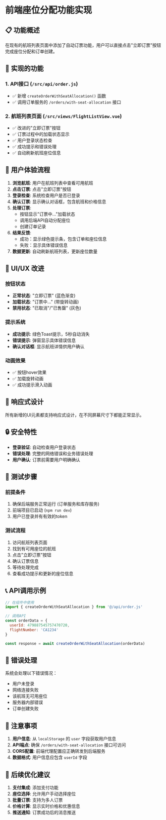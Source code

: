 # 前端座位分配功能实现

## 📋 功能概述

在现有的航班列表页面中添加了自动订票功能，用户可以直接点击"立即订票"按钮完成座位分配和订单创建。

## 🔧 实现的功能

### 1. API接口 (`/src/api/order.js`)
- ✅ 新增 `createOrderWithSeatAllocation()` 函数
- ✅ 调用订单服务的 `/orders/with-seat-allocation` 接口

### 2. 航班列表页面 (`/src/views/FlightListView.vue`)
- ✅ 改进的"立即订票"按钮
- ✅ 订票过程中的加载状态显示
- ✅ 用户登录状态检查
- ✅ 成功提示和错误处理
- ✅ 自动刷新航班座位信息

## 🎯 用户体验流程

1. **浏览航班**: 用户在航班列表中查看可用航班
2. **点击订票**: 点击"立即订票"按钮
3. **登录检查**: 系统检查用户是否已登录
4. **确认订票**: 显示确认对话框，包含航班和价格信息
5. **处理订票**: 
   - 按钮显示"订票中..."加载状态
   - 调用后端API自动分配座位
   - 创建订单记录
6. **结果反馈**: 
   - 成功：显示绿色提示条，包含订单和座位信息
   - 失败：显示具体错误信息
7. **数据更新**: 自动刷新航班列表，更新座位数量

## 🎨 UI/UX 改进

### 按钮状态
- **正常状态**: "立即订票" (蓝色渐变)
- **加载状态**: "订票中..." (带旋转动画)
- **禁用状态**: "已取消"/"已售罄" (灰色)

### 提示系统
- **成功提示**: 绿色Toast提示，5秒自动消失
- **错误提示**: 弹窗显示具体错误信息
- **确认对话框**: 显示航班详情供用户确认

### 动画效果
- ✅ 按钮hover效果
- ✅ 加载旋转动画
- ✅ 成功提示滑入动画

## 📱 响应式设计

所有新增的UI元素都支持响应式设计，在不同屏幕尺寸下都能正常显示。

## 🔒 安全特性

- **登录验证**: 自动检查用户登录状态
- **错误处理**: 完整的网络错误和业务错误处理
- **用户确认**: 订票前需要用户明确确认

## 🚀 测试步骤

### 前提条件
1. 确保后端服务正常运行 (订单服务和库存服务)
2. 前端项目已启动 (`npm run dev`)
3. 用户已登录并有有效的token

### 测试流程
1. 访问航班列表页面
2. 找到有可用座位的航班
3. 点击"立即订票"按钮
4. 确认订票信息
5. 等待处理完成
6. 查看成功提示和更新的座位信息

## 📞 API调用示例

```javascript
// 在组件中使用
import { createOrderWithSeatAllocation } from '@/api/order.js'

// 调用API
const orderData = {
  userId: 479887545757470720,
  flightNumber: 'CA1234'
}

const response = await createOrderWithSeatAllocation(orderData)
```

## 🐛 错误处理

系统会处理以下错误情况：
- 用户未登录
- 网络连接失败
- 该航班无可用座位
- 服务器内部错误
- 订单创建失败

## 📝 注意事项

1. **用户信息**: 从 `localStorage` 的 `user` 字段获取用户信息
2. **API端点**: 确保 `/orders/with-seat-allocation` 接口可访问
3. **CORS配置**: 前端代理配置应正确转发到后端服务
4. **数据格式**: 用户信息应包含 `userId` 字段

## 🔄 后续优化建议

1. **支付集成**: 添加支付功能
2. **座位选择**: 允许用户手动选择座位
3. **批量订票**: 支持为多人订票
4. **价格计算**: 显示实时价格和优惠信息
5. **推送通知**: 订票成功后的消息推送

